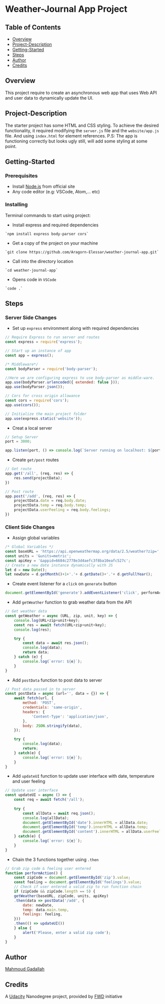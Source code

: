 # Weather-Journal App Project

## Table of Contents

* [Overview](#Overview)
* [Project-Description](#Project-Description)
* [Getting-Started](#Getting-Started)
* [Steps](#Steps)
* [Author](#Author)
* [Credits](#Credits)

## Overview
This project require to create an asynchronous web app that uses Web API and user data to dynamically update the UI. 

## Project-Description

The starter project has some HTML and CSS styling. To achieve the desired functionality, it required modifying the `server.js` file and the `website/app.js` file. And using `index.html` for element references. P.S: The app is functioning correctly but looks ugly still, will add some styling at some point.

## Getting-Started

### Prerequisites

- Install [Node.js](https://nodejs.dev/download/) from official site
- Any code editor (e.g: VSCode, Atom,... etc)

### Installing

Terminal commands to start using project:

- Install express and required dependencies
```
`npm install express body-parser cors`
```
- Get a copy of the project on your machine
```
`git clone https://github.com/Aragorn-Elessar/weather-journal-app.git`
```
- Call into the directory location
```
`cd weather-journal-app`
```
- Opens code in `VSCode`
```
`code .`
```

## Steps

### Server Side Changes

- Set up `express` environment along with required dependencies
```js
// Require Express to run server and routes
const express = require('express');

// Start up an instance of app
const app = express();

/* Middleware*/
const bodyParser = require('body-parser');

//Here we are configuring express to use body-parser as middle-ware.
app.use(bodyParser.urlencoded({ extended: false }));
app.use(bodyParser.json());

// Cors for cross origin allowance
const cors = require('cors');
app.use(cors());

// Initialize the main project folder
app.use(express.static('website'));
```

- Creat a local server
```js
// Setup Server
port = 3000;

app.listen(port, () => console.log(`Server running on localhost: ${port}`));
```

- Create `get/post` routes
```js
// Get route
app.get('/all', (req, res) => {
    res.send(projectData);
})

// Post route
app.post('/add', (req, res) => {
    projectData.date = req.body.date;
    projectData.temp = req.body.temp;
    projectData.userFeeling = req.body.feelings;
})
```

### Client Side Changes

- Assign global variables
```js
/* Global Variables */
const baseURL = 'https://api.openweathermap.org/data/2.5/weather?zip=';
const units = '&units=metric';
const apiKey = '&appid=6684c2778e3d4aefc3f8ba10eafc527c';
// Create a new date instance dynamically with JS
let d = new Date();
let newDate = d.getMonth()+1+'.'+ d.getDate()+'.'+ d.getFullYear();
```

- Create event listener for a `click` on `generate` button
```js
document.getElementById('generate').addEventListener('click', performAction);
```

- Add `getWeather` function to grab weather data from the API
```js
// Get weather data
const getWeather = async (URL, zip, unit, key) => {
    console.log(URL+zip+unit+key);
    const res = await fetch(URL+zip+unit+key);
    console.log(res);

    try {
        const data = await res.json();
        console.log(data);
        return data;
    } catch (e) {
        console.log(`error: ${e}`);
    }
}
```

- Add `postData` function to post data to server
```js
// Post data passed in to server
const postData = async (url='', data = {}) => {
    await fetch(url, {
        method: 'POST',
        credentials: 'same-origin',
        headers: {
            'Content-Type': 'application/json',
        },
        body: JSON.stringify(data),
    });

    try {
        console.log(data);
        return;
    } catch(e) {
        console.log(`error: ${e}`);
    }
}
```

- Add `updateUI` function to update user interface with date, temperature and user feeling
```js
// Update user interface
const updateUI = async () => {
    const req = await fetch('/all');
    
    try {
        const allData = await req.json();
        console.log(allData);
        document.getElementById('date').innerHTML = allData.date;
        document.getElementById('temp').innerHTML = allData.temp;
        document.getElementById('content').innerHTML = allData.userFeeling;
    } catch(e) {
        console.log(`error: ${e}`);
    }
}
```

- Chain the 3 functions together using `.then`
```js
// Grab zip code & feeling user entered
function performAction() {
    const zipCode = document.getElementById('zip').value;
    const feeling = document.getElementById('feelings').value;
    // Check if user entered a valid zip to run function chain
    if (zipCode && zipCode.length == 5) {
    getWeather(baseURL, zipCode, units, apiKey)
    .then(data => postData('/add', {
        date: newDate,
        temp: data.main.temp,
        feelings: feeling,
    }))
    .then(() => updateUI())
    } else {
        alert('Please, enter a valid zip code');
    }
}
```

## Author

[Mahmoud Gadallah](https://github.com/Aragorn-Elessar)

## Credits

A [Udacity](https://www.udacity.com) Nanodegree project, provided by [FWD](https://egfwd.com/) initiative
